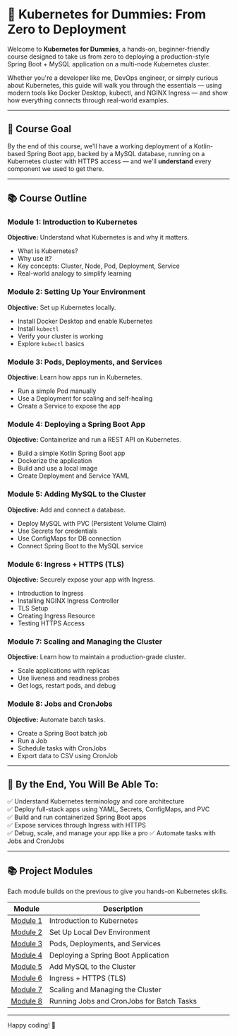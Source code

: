 # 🚀 Kubernetes for Dummies: From Zero to Deployment

Welcome to **Kubernetes for Dummies**, a hands-on, beginner-friendly course designed to take us from zero to deploying a production-style Spring Boot + MySQL application on a multi-node Kubernetes cluster.

Whether you're a developer like me, DevOps engineer, or simply curious about Kubernetes, this guide will walk you through the essentials — using modern tools like Docker Desktop, kubectl, and NGINX Ingress — and show how everything connects through real-world examples.

---

## 🧠 Course Goal

By the end of this course, we'll have a working deployment of a Kotlin-based Spring Boot app, backed by a MySQL database, running on a Kubernetes cluster with HTTPS access — and we'll **understand** every component we used to get there.

---

## 📚 Course Outline

### **Module 1: Introduction to Kubernetes**
**Objective:** Understand what Kubernetes is and why it matters.
- What is Kubernetes?
- Why use it?
- Key concepts: Cluster, Node, Pod, Deployment, Service
- Real-world analogy to simplify learning

### **Module 2: Setting Up Your Environment**
**Objective:** Set up Kubernetes locally.
- Install Docker Desktop and enable Kubernetes
- Install `kubectl`
- Verify your cluster is working
- Explore `kubectl` basics

### **Module 3: Pods, Deployments, and Services**
**Objective:** Learn how apps run in Kubernetes.
- Run a simple Pod manually
- Use a Deployment for scaling and self-healing
- Create a Service to expose the app

### **Module 4: Deploying a Spring Boot App**
**Objective:** Containerize and run a REST API on Kubernetes.
- Build a simple Kotlin Spring Boot app
- Dockerize the application
- Build and use a local image
- Create Deployment and Service YAML

### **Module 5: Adding MySQL to the Cluster**
**Objective:** Add and connect a database.
- Deploy MySQL with PVC (Persistent Volume Claim)
- Use Secrets for credentials
- Use ConfigMaps for DB connection
- Connect Spring Boot to the MySQL service

### **Module 6: Ingress + HTTPS (TLS)**
**Objective:** Securely expose your app with Ingress.
- Introduction to Ingress
- Installing NGINX Ingress Controller
- TLS Setup
- Creating Ingress Resource
- Testing HTTPS Access

### **Module 7: Scaling and Managing the Cluster**
**Objective:** Learn how to maintain a production-grade cluster.
- Scale applications with replicas
- Use liveness and readiness probes
- Get logs, restart pods, and debug

### **Module 8: Jobs and CronJobs**
**Objective:** Automate batch tasks.
- Create a Spring Boot batch job
- Run a Job
- Schedule tasks with CronJobs
- Export data to CSV using CronJob

---

## 🧪 By the End, You Will Be Able To:

✅ Understand Kubernetes terminology and core architecture  
✅ Deploy full-stack apps using YAML, Secrets, ConfigMaps, and PVC  
✅ Build and run containerized Spring Boot apps  
✅ Expose services through Ingress with HTTPS  
✅ Debug, scale, and manage your app like a pro
✅ Automate tasks with Jobs and CronJobs

---
## 📚 Project Modules

Each module builds on the previous to give you hands-on Kubernetes skills.

| Module                                           | Description |
|--------------------------------------------------|-------------|
| [Module 1](./module-1_introduction/README.md)    | Introduction to Kubernetes |
| [Module 2](./module-2_setup-environment/README.md)         | Set Up Local Dev Environment |
| [Module 3](./module-3_pods-deployments-services/README.md) | Pods, Deployments, and Services |
| [Module 4](./module-4_deploy-springboot-app/README.md)     | Deploying a Spring Boot Application |
| [Module 5](./module-5_add-mysql-to-cluster/README.md)      | Add MySQL to the Cluster |
| [Module 6](./module-6_ingress-and-https/README.md)         | Ingress + HTTPS (TLS) |
| [Module 7](./module-7_scaling-and-managing/README.md)      | Scaling and Managing the Cluster |
| [Module 8](./module-8_jobs-and-cronjobs/README.md)         | Running Jobs and CronJobs for Batch Tasks |

---

Happy coding! 🚀
